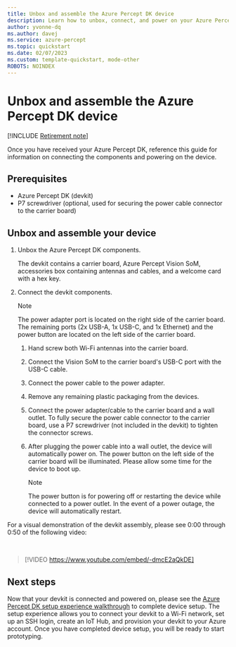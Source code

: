```yaml
---
title: Unbox and assemble the Azure Percept DK device
description: Learn how to unbox, connect, and power on your Azure Percept DK
author: yvonne-dq
ms.author: davej
ms.service: azure-percept
ms.topic: quickstart
ms.date: 02/07/2023
ms.custom: template-quickstart, mode-other
ROBOTS: NOINDEX
---
```


# Unbox and assemble the Azure Percept DK device

[!INCLUDE [Retirement note](./includes/retire.md)]

Once you have received your Azure Percept DK, reference this guide for information on connecting the components and powering on the device.

## Prerequisites

- Azure Percept DK (devkit)
- P7 screwdriver (optional, used for securing the power cable connector to the carrier board)

## Unbox and assemble your device

1. Unbox the Azure Percept DK components.

    The devkit contains a carrier board, Azure Percept Vision SoM, accessories box containing antennas and cables, and a welcome card with a hex key.

1. Connect the devkit components.

    > [!NOTE]
    > The power adapter port is located on the right side of the carrier board. The remaining ports (2x USB-A, 1x USB-C, and 1x Ethernet) and the power button are located on the left side of the carrier board.

    1. Hand screw both Wi-Fi antennas into the carrier board.

    1. Connect the Vision SoM to the carrier board's USB-C port with the USB-C cable.

    1. Connect the power cable to the power adapter.

    1. Remove any remaining plastic packaging from the devices.

    1. Connect the power adapter/cable to the carrier board and a wall outlet. To fully secure the power cable connector to the carrier board, use a P7 screwdriver (not included in the devkit) to tighten the connector screws.

    1. After plugging the power cable into a wall outlet, the device will automatically power on. The power button on the left side of the carrier board will be illuminated. Please allow some time for the device to boot up.

        > [!NOTE]
        > The power button is for powering off or restarting the device while connected to a power outlet. In the event of a power outage, the device will automatically restart.

For a visual demonstration of the devkit assembly, please see 0:00 through 0:50 of the following video:

</br>

> [!VIDEO https://www.youtube.com/embed/-dmcE2aQkDE]

## Next steps

Now that your devkit is connected and powered on, please see the [Azure Percept DK setup experience walkthrough](./quickstart-percept-dk-set-up.md) to complete device setup. The setup experience allows you to connect your devkit to a Wi-Fi network, set up an SSH login, create an IoT Hub, and provision your devkit to your Azure account. Once you have completed device setup, you will be ready to start prototyping.
